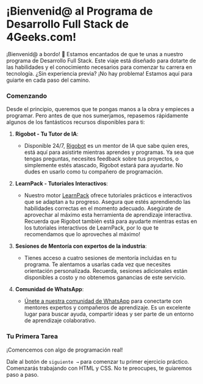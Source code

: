 # ¡Bienvenid@ al Programa de Desarrollo Full Stack de 4Geeks.com!

¡Bienvenid@ a bordo! 🎉 Estamos encantados de que te unas a nuestro programa de Desarrollo Full Stack. Este viaje está diseñado para dotarte de las habilidades y el conocimiento necesarios para comenzar tu carrera en tecnología. ¿Sin experiencia previa? ¡No hay problema! Estamos aquí para guiarte en cada paso del camino.

### Comenzando

Desde el principio, queremos que te pongas manos a la obra y empieces a programar. Pero antes de que nos sumerjamos, repasemos rápidamente algunos de los fantásticos recursos disponibles para ti:

1. **Rigobot - Tu Tutor de IA**:
   - Disponible 24/7, [Rigobot](https://4geeks.com/rigobot) es un mentor de IA que sabe quien eres, está aquí para asistirte mientras aprendes y programas. Ya sea que tengas preguntas, necesites feedback sobre tus proyectos, o simplemente estés atascado, Rigobot estará para ayudarte. No dudes en usarlo como tu compañero de programación.

2. **LearnPack - Tutoriales Interactivos**:
   - Nuestro motor [LearnPack](https://4geeks.com/learnpack) ofrece tutoriales prácticos e interactivos que se adaptan a tu progreso. Asegura que estés aprendiendo las habilidades correctas en el momento adecuado. Asegúrate de aprovechar al máximo esta herramienta de aprendizaje interactiva. Recuerda que Rigobot también está para ayudarte mientras estas en los tutoriales interactivos de LearnPack, por lo que te recomendamos que lo aproveches al máximo!

3. **Sesiones de Mentoría con expertos de la industria**:
   - Tienes acceso a cuatro sesiones de mentoría incluidas en tu programa. Te alentamos a usarlas cada vez que necesites orientación personalizada. Recuerda, sesiones adicionales están disponibles a costo y no obtenemos ganancias de este servicio.

4. **Comunidad de WhatsApp**:
   - [Únete a nuestra comunidad de WhatsApp](https://chat.whatsapp.com/K39ELB5TIK63r4INTBd7SG) para conectarte con mentores expertos y compañeros de aprendizaje. Es un excelente lugar para buscar ayuda, compartir ideas y ser parte de un entorno de aprendizaje colaborativo.

### Tu Primera Tarea

¡Comencemos con algo de programación real! 

Dale al botón de `siguiente →` para comenzar tu primer ejercicio práctico. Comenzarás trabajando con HTML y CSS. No te preocupes, te guiaremos paso a paso.
